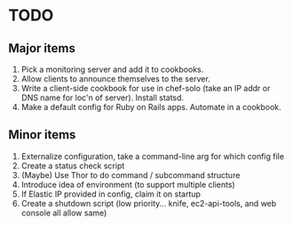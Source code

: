 # TODO

## Major items

1. Pick a monitoring server and add it to cookbooks.
1. Allow clients to announce themselves to the server.
1. Write a client-side cookbook for use in chef-solo (take an IP addr
or DNS name for loc'n of server). Install statsd.
1. Make a default config for Ruby on Rails apps. Automate in a cookbook.

## Minor items

1. Externalize configuration, take a command-line arg for which config file
1. Create a status check script
1. (Maybe) Use Thor to do command / subcommand structure
1. Introduce idea of environment (to support multiple clients)
1. If Elastic IP provided in config, claim it on startup
1. Create a shutdown script (low priority... knife, ec2-api-tools, and
web console all allow same)
